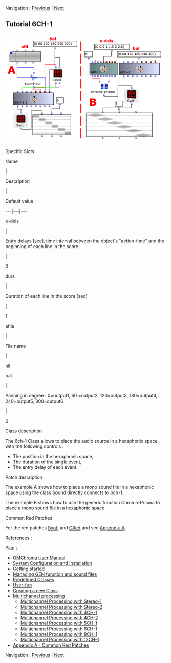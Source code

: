 
Navigation : [Previous](05-5ch-1 "page précédente\(Multichannel
Processing with 5CH-1\)") | [Next](07-8ch-1 "page
suivante\(Multichannel Processing with 8CH-1\)")
## Tutorial 6CH-1

![](../res/6ch-1.png)

Specific Slots

Name

|

Description

|

Default value  
  
---|---|---  
  
e-dels

|

Entry delays [sec], time interval between the object's "action-time" and the
beginning of each line in the score.

|

0  
  
durs

|

Duration of each line in the score [sec]

|

1  
  
afile

|

File name

|

nil  
  
bal

|

Panning in degree : 0=output1, 60 =output2, 120=output3, 180=output4,
240=output5, 300=output6

|

0  
  
Class description

The 6ch-1 Class allows to place the audio source in a hexaphonic space with
the following controls :

  * The position in the hexaphonic space,
  * The duration of the single event,
  * The entry delay of each event.

Patch description

The example A shows how to place a mono sound file in a hexaphonic space using
the class Sound directly connects to 6ch-1.

The example B shows how to use the generic function Chroma-Prisma to place a
mono sound file in a hexaphonic space.

Common Red Patches

For the red patches [Synt,](Synt) and
[C#ed](Component_number_and_entry_delay) and see
[Appendix-A](A-Appendix-A_Common_red_patches).

References :

Plan :

  * [OMChroma User Manual](OMChroma)
  * [System Configuration and Installation](Installation)
  * [Getting started](Getting_Started)
  * [Managing GEN function and sound files](Managing_GEN_function_and_sound_files)
  * [Predefined Classes](Predefined_classes)
  * [User-fun](User-fun)
  * [Creating a new Class](Creating_a_new_Class)
  * [Multichannel processing](06-Multichannel_processing)
    * [Multichannel Processing with Stereo-1](01-stereo-1)
    * [Multichannel Processing with Stereo-2](02-stereo-2)
    * [Multichannel Processing with 4CH-1](03-4ch-1)
    * [Multichannel Processing with 4CH-2](04-4ch-2)
    * [Multichannel Processing with 5CH-1](05-5ch-1)
    * Multichannel Processing with 6CH-1
    * [Multichannel Processing with 8CH-1](07-8ch-1)
    * [Multichannel Processing with 12CH-1](08-12ch-1)
  * [Appendix A - Common Red Patches](A-Appendix-A_Common_red_patches)

Navigation : [Previous](05-5ch-1 "page précédente\(Multichannel
Processing with 5CH-1\)") | [Next](07-8ch-1 "page
suivante\(Multichannel Processing with 8CH-1\)")
